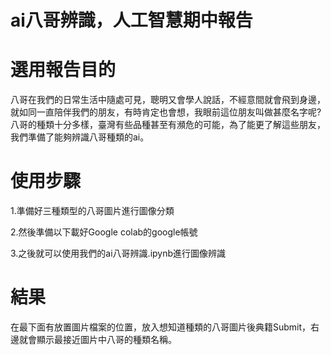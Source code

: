 # ai八哥辨識，人工智慧期中報告

# 選用報告目的
八哥在我們的日常生活中隨處可見，聰明又會學人說話，不經意間就會飛到身邊，就如同一直陪伴我們的朋友，有時肯定也會想，我眼前這位朋友叫做甚麼名字呢?
八哥的種類十分多樣，臺灣有些品種甚至有瀕危的可能，為了能更了解這些朋友，我們準備了能夠辨識八哥種類的ai。

# 使用步驟
1.準備好三種類型的八哥圖片進行圖像分類

2.然後準備以下載好Google colab的google帳號

3.之後就可以使用我們的ai八哥辨識.ipynb進行圖像辨識

# 結果
在最下面有放置圖片檔案的位置，放入想知道種類的八哥圖片後典籍Submit，右邊就會顯示最接近圖片中八哥的種類名稱。





